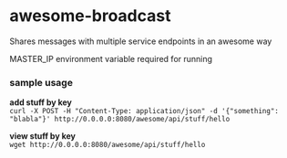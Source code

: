 # awesome-broadcast
Shares messages with multiple service endpoints in an awesome way

MASTER_IP environment variable required for running


### sample usage
__add stuff by key__<br>
`curl -X POST -H "Content-Type: application/json" -d '{"something": "blabla"}' http://0.0.0.0:8080/awesome/api/stuff/hello
`

__view stuff by key__<br>
`wget http://0.0.0.0:8080/awesome/api/stuff/hello
`